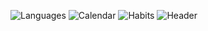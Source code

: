 ![Languages](https://gist.githubusercontent.com/mikeylinton/e6e44acd57a70925f86acca007e59818/raw/github-metrics-languages.svg)
![Calendar](https://gist.githubusercontent.com/mikeylinton/e6e44acd57a70925f86acca007e59818/raw/github-metrics-calendar.svg)
![Habits](https://gist.githubusercontent.com/mikeylinton/e6e44acd57a70925f86acca007e59818/raw/github-metrics-habits.svg)
![Header](https://gist.githubusercontent.com/mikeylinton/e6e44acd57a70925f86acca007e59818/raw/github-metrics-header.svg)
